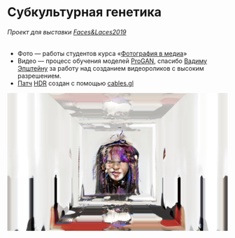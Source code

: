 # Субкультурная генетика
###### Проект для выставки [Faces&Laces2019](https://2019.faceslaces.com)
- Фото — работы студентов курса «[Фотография в медиа](https://www.instagram.com/photo_in_media)»
- Видео — процесс обучения моделей [ProGAN](https://github.com/tkarras/progressive_growing_of_gans), спасибо [Вадиму Эпштейну](https://github.com/eps696) за работу над созданием видеороликов с высоким разрешением.
- [Патч](https://cables.gl/p/5d049ce2059171295e0e250b?s=ubFrf2W6byWJK3bW) [HDR](https://cables.gl/p/5cf9c1fd76cd9f7ebaead15a?s=36Xd2XtwJHAGMGHt) создан с помощью [cables.gl](https://cables.gl/)
 
[![screenshoot](./screenshoot.png)](https://github.com/mevius6/subcultural-genetics)
